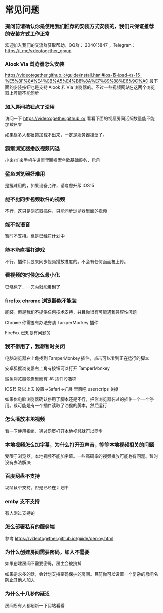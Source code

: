 # 常见问题

### 提问前请确认你是使用我们推荐的安装方式安装的，我们只保证推荐的安装方式工作正常

欢迎加入我们的交流群获取帮助。QQ群： 204015847 ，Telegram：https://t.me/videotogether_group

### Alook Via 浏览器怎么安装

https://videotogether.github.io/guide/install.html#ios-15-ipad-os-15-%E5%8F%8A%E4%BB%A5%E4%B8%8A%E7%89%88%E6%9C%AC
最下面的安装按钮也是支持 Alook 和 Via 浏览器的。不过一些视频网站在这两个浏览器上可能不能同步

### 加入房间按钮点了没用

访问一下 https://videotogether.github.io/ 看看下面的视频房间活跃数量能不能加载出来

如果很多人都反馈加载不出来，一定是服务器挂壁了。

### 狐猴浏览器播放视频闪退

小米/红米手机在设置里面搜索谷歌基础服务，启用

### 鲨鱼浏览器好难用

是挺难用的，如果设备允许，请考虑升级 IOS15

### 能不能同步视频软件的视频

不行，这只是浏览器插件，只能同步浏览器里面的视频

### 能不能语音

暂时不支持。但是已经在计划中

### 能不能直播打游戏

不行，插件只是来同步视频播放进度的。不会有任何画面被上传。

### 看视频的时候怎么最小化

已经做了，一天内就能用到了

### firefox  chrome 浏览器能不能装

能装，但是我们不提供任何技术支持，并且你很有可能遇到兼容性问题

Chrome 你需要有办法安装 TamperMonkey 插件

FireFox 已知是有问题的

### 我不想用了，我想暂时关闭

电脑浏览器右上角找到 TamperMonkey 插件，点击可以看到正在运行的脚本

安卓狐猴浏览器右上角有按钮可以打开 TamperMonkey

鲨鱼浏览器设置里面有 JS 插件的选项

IOS15 及以上去 设置->Safari->扩展 里面吧 userscrips 关掉

如果你电脑浏览器确认停用了脚本还是不行，把你浏览器装过的插件一个一个停用。很可能是有一个插件读取了油猴的脚本，然后运行

### 怎么播放本地视频

看一下使用指南，通过网页打开本地视频就可以同步

### 本地视频怎么加字幕，为什么打开没声音，等等本地视频相关的问题

受限于浏览器，本地视频不能加字幕。一些高码率的视频播放可能也有问题。暂时没有办法解决

### 百度网盘不支持

现阶段不支持，但是已经在计划中

### emby 支不支持

有人测过支持的


### 怎么部署私有的服务端

参考 https://videotogether.github.io/guide/deploy.html

### 为什么创建房间需要密码，加入不需要

如果创建房间不需要密码，房主会被挤掉

如果需求多的话，会计划支持密码保护的房间。目前你可以设置一个复杂的房间名防止其他人加入


### 为什么十几秒的延迟

房间所有人都刷新一下网站看看